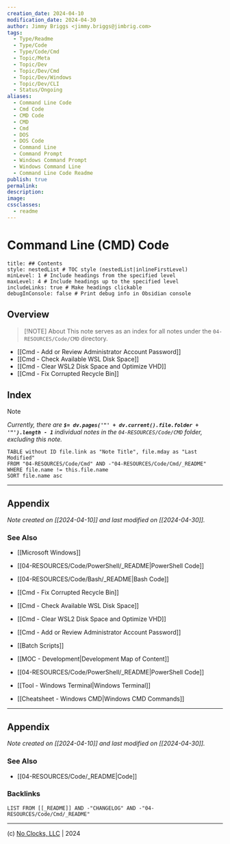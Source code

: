 ```yaml
---
creation_date: 2024-04-10
modification_date: 2024-04-30
author: Jimmy Briggs <jimmy.briggs@jimbrig.com>
tags:
  - Type/Readme
  - Type/Code
  - Type/Code/Cmd
  - Topic/Meta
  - Topic/Dev
  - Topic/Dev/Cmd
  - Topic/Dev/Windows
  - Topic/Dev/CLI
  - Status/Ongoing
aliases:
  - Command Line Code
  - Cmd Code
  - CMD Code
  - CMD
  - Cmd
  - DOS
  - DOS Code
  - Command Line
  - Command Prompt
  - Windows Command Prompt
  - Windows Command Line
  - Command Line Code Readme
publish: true
permalink:
description:
image:
cssclasses:
  - readme
---
```



# Command Line (CMD) Code

```table-of-contents
title: ## Contents 
style: nestedList # TOC style (nestedList|inlineFirstLevel)
minLevel: 1 # Include headings from the specified level
maxLevel: 4 # Include headings up to the specified level
includeLinks: true # Make headings clickable
debugInConsole: false # Print debug info in Obsidian console
```

## Overview

> [!NOTE] About
> This note serves as an index for all notes under the `04-RESOURCES/Code/CMD` directory.

- [[Cmd - Add or Review Administrator Account Password]]
- [[Cmd - Check Available WSL Disk Space]]
- [[Cmd - Clear WSL2 Disk Space and Optimize VHD]]
- [[Cmd - Fix Corrupted Recycle Bin]]

## Index

> [!NOTE]
> *Currently, there are **`$= dv.pages('"' + dv.current().file.folder + '"').length - 1`**  individual notes in the `04-RESOURCES/Code/CMD` folder, excluding this note.*

```dataview
TABLE without ID file.link as "Note Title", file.mday as "Last Modified"
FROM "04-RESOURCES/Code/Cmd" AND -"04-RESOURCES/Code/Cmd/_README"
WHERE file.name != this.file.name
SORT file.name asc
```

***

## Appendix

*Note created on [[2024-04-10]] and last modified on [[2024-04-30]].*

### See Also


- [[Microsoft Windows]]

- [[04-RESOURCES/Code/PowerShell/_README|PowerShell Code]]
- [[04-RESOURCES/Code/Bash/_README|Bash Code]]


- [[Cmd - Fix Corrupted Recycle Bin]]
- [[Cmd - Check Available WSL Disk Space]]
- [[Cmd - Clear WSL2 Disk Space and Optimize VHD]]
- [[Cmd - Add or Review Administrator Account Password]]



- [[Batch Scripts]]
- [[MOC - Development|Development Map of Content]]
- [[04-RESOURCES/Code/PowerShell/_README|PowerShell Code]]
- [[Tool - Windows Terminal|Windows Terminal]]
- [[Cheatsheet - Windows CMD|Windows CMD Commands]]

***

## Appendix

*Note created on [[2024-04-10]] and last modified on [[2024-04-30]].*

### See Also

- [[04-RESOURCES/Code/_README|Code]]

### Backlinks

```dataview
LIST FROM [[_README]] AND -"CHANGELOG" AND -"04-RESOURCES/Code/Cmd/_README"
```

***

(c) [No Clocks, LLC](https://github.com/noclocks) | 2024